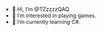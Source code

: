 - 👋 Hi, I’m @TZzzzzQAQ
- 👀 I’m interested in playing games.
- 🌱 I’m currently learning C#.

<!---
TZzzzzQAQ/TZzzzzQAQ is a ✨ special ✨ repository because its `README.md` (this file) appears on your GitHub profile.
You can click the Preview link to take a look at your changes.
--->

